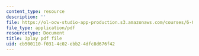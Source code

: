```yaml
---
content_type: resource
description: ''
file: https://ol-ocw-studio-app-production.s3.amazonaws.com/courses/6-0002-introduction-to-computational-thinking-and-data-science-fall-2016/cb500110f0314c02ebb24dfc8d676f42_eg8DJYwdMyg.pdf
file_type: application/pdf
resourcetype: Document
title: 3play pdf file
uid: cb500110-f031-4c02-ebb2-4dfc8d676f42
---
```

